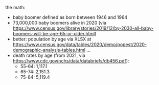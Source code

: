 the math:

- baby boomer defined as born between 1946 and 1964
- 73,000,000 baby boomers alive in 2020 (via https://www.census.gov/library/stories/2019/12/by-2030-all-baby-boomers-will-be-age-65-or-older.html)
- better: population by age via XLSX at https://www.census.gov/data/tables/2020/demo/popest/2020-demographic-analysis-tables.html ...
- death rates by age (from 2021, via https://www.cdc.gov/nchs/data/databriefs/db456.pdf):
  - 55-64: 1,117.1
  - 65-74: 2,151.3
  - 75-84: 5,119.4



